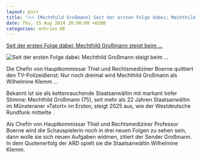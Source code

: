 ```yaml
---
layout: post
title: "🔥🔥 [Mechthild Großmann] Seit der ersten Folge dabei: Mechthild Großmann steigt beim ..."
date: Thu, 15 Aug 2024 20:00:00 +0200
categories: entries DE
---
```

[Seit der ersten Folge dabei: Mechthild Großmann steigt beim ...](https://www.spiegel.de/kultur/tv/mechthild-grossmann-steigt-beim-muenster-tatort-aus-a-2f6bd988-d6e2-4b61-8ebe-1336b5dbedff)

![Seit der ersten Folge dabei: Mechthild Großmann steigt beim ...](https://cdn.prod.www.spiegel.de/images/ccd4afa5-6cc4-4d2b-865a-4d53c745fc1b_w1200_r1.778_fpx52_fpy57.jpg)

Die Chefin von Hauptkommissar Thiel und Rechtsmediziner Boerne quittiert den TV-Polizeidienst: Nur noch dreimal wird Mechthild Großmann als Wilhelmine Klemm ...

Bekannt ist sie als kettenrauchende Staatsanwältin mit markant tiefer Stimme: Mechthild Großmann (75), seit mehr als 22 Jahren Staatsanwältin im Münsteraner »Tatort« im Ersten, steigt 2025 aus, wie der Westdeutsche Rundfunk mitteilte .

Als Chefin von Hauptkommissar Thiel und Rechtsmediziner Professor Boerne wird die Schauspielerin noch in drei neuen Folgen zu sehen sein, dann wolle sie sich neuen Aufgaben widmen, zitiert der Sender Großmann. In dem Quotenerfolg der ARD spielt sie die Staatsanwältin Wilhelmine Klemm.

